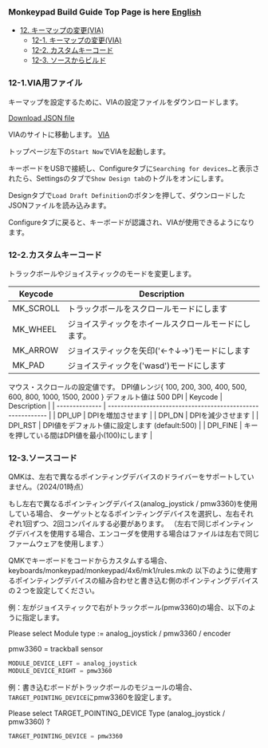 ### Monkeypad Build Guide Top Page is here [English](01_build_guide.md)

  - [12. キーマップの変更(VIA)](12_キーマップの変更_VIA.md)
    - [12-1. キーマップの変更(VIA)](#12-1VIA用ファイル)
    - [12-2. カスタムキーコード](#12-2カスタムキーコード)
    - [12-3. ソースからビルド](#12-3ソースコード)

### 12-1.VIA用ファイル

キーマップを設定するために、VIAの設定ファイルをダウンロードします。

[Download JSON file](https://github.com/monkeypad/monkeypad/releases/download/v0.1.0/Monkeypad_Mk1.json)

VIAのサイトに移動します。
[VIA](https://www.caniusevia.com/)

トップページ左下の`Start Now`でVIAを起動します。

キーボードをUSBで接続し、Configureタブに`Searching for devices…`と表示されたら、Settingsのタブで`Show Design tab`のトグルをオンにします。

Designタブで`Load Draft Definition`のボタンを押して、ダウンロードしたJSONファイルを読み込みます。

Configureタブに戻ると、キーボードが認識され、VIAが使用できるようになります。

### 12-2.カスタムキーコード

トラックボールやジョイスティックのモードを変更します。

| Keycode        | Description                                                 |
| -------------- | ----------------------------------------------------------- |
| MK_SCROLL | トラックボールをスクロールモードにします |
| MK_WHEEL | ジョイスティックをホイールスクロールモードにします。 | 
| MK_ARROW | ジョイスティックを矢印('←↑↓→')モードにします | 
| MK_PAD | ジョイスティックを('wasd')モードにします | 

マウス・スクロールの設定値です。
DPI値レンジ{ 100, 200, 300, 400, 500, 600, 800, 1000, 1500, 2000 } デフォルト値は 500 DPI
| Keycode        | Description                                                 |
| -------------- | ----------------------------------------------------------- |
| DPI_UP | DPIを増加させます |
| DPI_DN | DPIを減少させます | 
| DPI_RST | DPI値をデフォルト値に設定します (default:500) | 
| DPI_FINE | キーを押している間はDPI値を最小(100)にします | 

### 12-3.ソースコード

QMKは、左右で異なるポインティングデバイスのドライバーをサポートしていません。（2024/01時点）

もし左右で異なるポインティングデバイス(analog_joystick / pmw3360)を使用している場合、
ターゲットとなるポインティングデバイスを選択し、左右それぞれ1回ずつ、2回コンパイルする必要があります。
（左右で同じポインティングデバイスを使用する場合、エンコーダを使用する場合はファイルは左右で同じファームウェアを使用します.）

QMKでキーボードをコードからカスタムする場合、keyboards/monkeypad/monkeypad/4x6/mk1/rules.mkの
以下のように使用するポインティングデバイスの組み合わせと書き込む側のポインティングデバイスの２つを設定してください。

例：左がジョイスティックで右がトラックボール(pmw3360)の場合、以下のように指定します。

Please select Module type := analog_joystick / pmw3360 / encoder

pmw3360 = trackball sensor

```c
MODULE_DEVICE_LEFT = analog_joystick
MODULE_DEVICE_RIGHT = pmw3360
```

例：書き込むボードがトラックボールのモジュールの場合、`TARGET_POINTING_DEVICE`にpmw3360を設定します。

Please select TARGET_POINTING_DEVICE Type (analog_joystick / pmw3360) ?

```c
TARGET_POINTING_DEVICE = pmw3360
```

